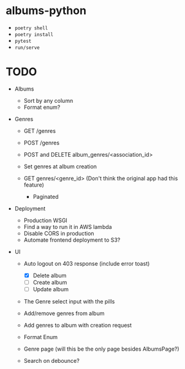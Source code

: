 # albums-python

- `poetry shell`
- `poetry install`
- `pytest`
- `run/serve`

# TODO

- Albums
    - Sort by any column
    - Format enum?

- Genres
    - GET /genres
    - POST /genres
    - POST and DELETE album_genres/<association_id>

    - Set genres at album creation
    - GET genres/<genre_id> (Don't think the original app had this feature)
        - Paginated

- Deployment
    - Production WSGI
    - Find a way to run it in AWS lambda
    - Disable CORS in production
    - Automate frontend deployment to S3?

- UI
    - Auto logout on 403 response (include error toast)
        - [x] Delete album
        - [ ] Create album
        - [ ] Update album
    - The Genre select input with the pills
    - Add/remove genres from album

    - Add genres to album with creation request
    - Format Enum
    - Genre page (will this be the only page besides AlbumsPage?)
    - Search on debounce?
